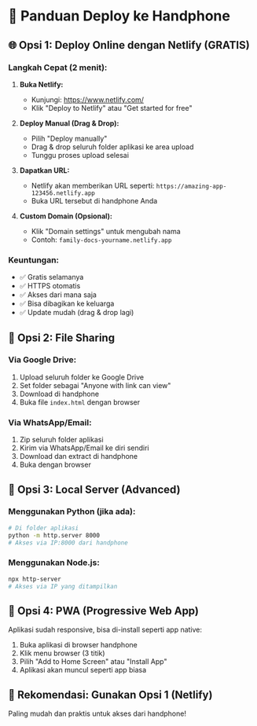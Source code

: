 # 📱 Panduan Deploy ke Handphone

## 🌐 Opsi 1: Deploy Online dengan Netlify (GRATIS)

### Langkah Cepat (2 menit):

1. **Buka Netlify:**
   - Kunjungi: https://www.netlify.com/
   - Klik "Deploy to Netlify" atau "Get started for free"

2. **Deploy Manual (Drag & Drop):**
   - Pilih "Deploy manually"
   - Drag & drop seluruh folder aplikasi ke area upload
   - Tunggu proses upload selesai

3. **Dapatkan URL:**
   - Netlify akan memberikan URL seperti: `https://amazing-app-123456.netlify.app`
   - Buka URL tersebut di handphone Anda

4. **Custom Domain (Opsional):**
   - Klik "Domain settings" untuk mengubah nama
   - Contoh: `family-docs-yourname.netlify.app`

### Keuntungan:
- ✅ Gratis selamanya
- ✅ HTTPS otomatis
- ✅ Akses dari mana saja
- ✅ Bisa dibagikan ke keluarga
- ✅ Update mudah (drag & drop lagi)

## 📂 Opsi 2: File Sharing

### Via Google Drive:
1. Upload seluruh folder ke Google Drive
2. Set folder sebagai "Anyone with link can view"
3. Download di handphone
4. Buka file `index.html` dengan browser

### Via WhatsApp/Email:
1. Zip seluruh folder aplikasi
2. Kirim via WhatsApp/Email ke diri sendiri
3. Download dan extract di handphone
4. Buka dengan browser

## 🔧 Opsi 3: Local Server (Advanced)

### Menggunakan Python (jika ada):
```bash
# Di folder aplikasi
python -m http.server 8000
# Akses via IP:8000 dari handphone
```

### Menggunakan Node.js:
```bash
npx http-server
# Akses via IP yang ditampilkan
```

## 📱 Opsi 4: PWA (Progressive Web App)

Aplikasi sudah responsive, bisa di-install seperti app native:

1. Buka aplikasi di browser handphone
2. Klik menu browser (3 titik)
3. Pilih "Add to Home Screen" atau "Install App"
4. Aplikasi akan muncul seperti app biasa

## 🎯 Rekomendasi: Gunakan Opsi 1 (Netlify)

Paling mudah dan praktis untuk akses dari handphone!